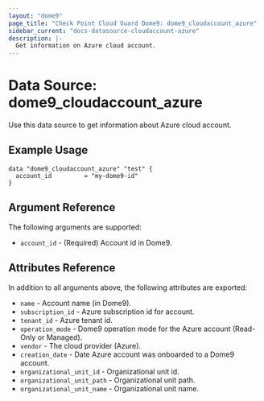 ```yaml
---
layout: "dome9"
page_title: "Check Point Cloud Guard Dome9: dome9_cloudaccount_azure"
sidebar_current: "docs-datasource-cloudaccount-azure"
description: |-
  Get information on Azure cloud account.
---
```


# Data Source: dome9_cloudaccount_azure

Use this data source to get information about Azure cloud account.

## Example Usage

```hcl
data "dome9_cloudaccount_azure" "test" {
  account_id         = "my-dome9-id"
}
```

## Argument Reference

The following arguments are supported:

* `account_id` - (Required) Account id in Dome9.

## Attributes Reference

In addition to all arguments above, the following attributes are exported:

* `name` - Account name (in Dome9).
* `subscription_id` - Azure subscription id for account.
* `tenant_id` - Azure tenant id.
* `operation_mode` - Dome9 operation mode for the Azure account (Read-Only or Managed).
* `vendor` - The cloud provider (Azure).
* `creation_date` - Date Azure account was onboarded to a Dome9 account.
* `organizational_unit_id` - Organizational unit id.
* `organizational_unit_path` - Organizational unit path.
* `organizational_unit_name` - Organizational unit name.
